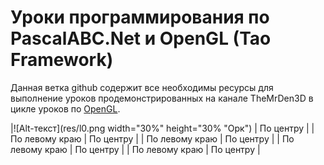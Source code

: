 
# Уроки программирования по PascalABC.Net и OpenGL (Tao Framework) 

Данная ветка github содержит все необходимы ресурсы для выполнение уроков продемонстрированных на канале TheMrDen3D в цикле уроков по [OpenGL](https://www.youtube.com/watch?v=8l9sJ2d9lJM&list=PLaHMNOpHDYwoEfnxIRn93AOMTKej-JJ53).


|![Alt-текст](res/l0.png width="30%" height="30% "Орк") | По центру |
| По левому краю | По центру |
| По левому краю | По центру |
| По левому краю | По центру |
| По левому краю | По центру |

